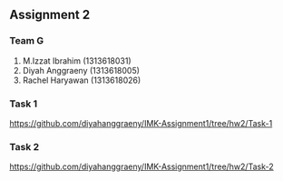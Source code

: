 ## Assignment 2

### Team G
1. M.Izzat Ibrahim (1313618031)
2. Diyah Anggraeny (1313618005)
3. Rachel Haryawan (1313618026)

### Task 1
https://github.com/diyahanggraeny/IMK-Assignment1/tree/hw2/Task-1

### Task 2
https://github.com/diyahanggraeny/IMK-Assignment1/tree/hw2/Task-2
